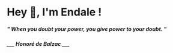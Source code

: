 <h1 title="head"> Hey 👋, I'm Endale !</h1>

**<h5><i>" When you doubt your power, you give power to your doubt. "</i></h5>**

*<b>___ Honoré de Balzac ___</b>*
